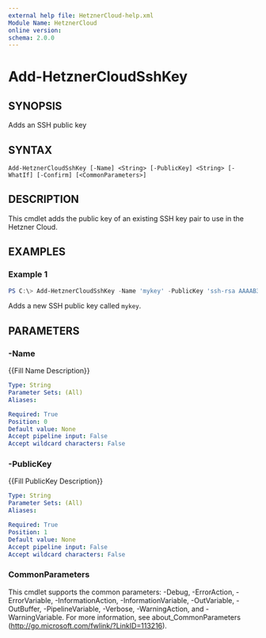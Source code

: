 ```yaml
---
external help file: HetznerCloud-help.xml
Module Name: HetznerCloud
online version:
schema: 2.0.0
---
```

# Add-HetznerCloudSshKey

## SYNOPSIS

Adds an SSH public key

## SYNTAX

```
Add-HetznerCloudSshKey [-Name] <String> [-PublicKey] <String> [-WhatIf] [-Confirm] [<CommonParameters>]
```

## DESCRIPTION

This cmdlet adds the public key of an existing SSH key pair to use in the Hetzner Cloud.

## EXAMPLES

### Example 1

```powershell
PS C:\> Add-HetznerCloudSshKey -Name 'mykey' -PublicKey 'ssh-rsa AAAAB3NzaC1yc2EAAAADAQABAAABAQDLF1P9cSi8YXclN1vpLOFKydIczWbfJj92RWLOeo3dmrPGkeBtmtpJU3DWqWxJkelagr5oQGn5XRu08GfdKJyPCZEoThzqaRHOKZGN79JpRjabIm8boHQE04cYP+0L4wbN53dpthPCeA6FkDNyKoJ+K8qTqmLDGsO2ztVLBMXEU3kiler/4jSLP+kbMn5tSuHlyZdsv+4DaZb3atwkC7yrZd/uF4t8uC+xB6k3USHqmcgguzCu25V0yGqjlvDb2Jz1InoYdpCqbEMIvHVxMsd7dJHYO6afgn8GWOHsbpyPzJn2v73nldtJUJoSr2UDrpwkKZ3zVUnO/9aw5Y5qiR7 someone@somewhere'
```

Adds a new SSH public key called `mykey`.

## PARAMETERS

### -Name

{{Fill Name Description}}

```yaml
Type: String
Parameter Sets: (All)
Aliases:

Required: True
Position: 0
Default value: None
Accept pipeline input: False
Accept wildcard characters: False
```

### -PublicKey

{{Fill PublicKey Description}}

```yaml
Type: String
Parameter Sets: (All)
Aliases:

Required: True
Position: 1
Default value: None
Accept pipeline input: False
Accept wildcard characters: False
```

### CommonParameters

This cmdlet supports the common parameters: -Debug, -ErrorAction, -ErrorVariable, -InformationAction, -InformationVariable, -OutVariable, -OutBuffer, -PipelineVariable, -Verbose, -WarningAction, and -WarningVariable.
For more information, see about_CommonParameters (http://go.microsoft.com/fwlink/?LinkID=113216).
